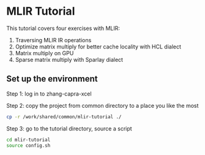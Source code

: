 # MLIR Tutorial

This tutorial covers four exercises with MLIR:
1. Traversing MLIR IR operations
2. Optimize matrix multiply for better cache locality with HCL dialect
3. Matrix multiply on GPU
4. Sparse matrix multiply with Sparlay dialect

## Set up the environment

Step 1: log in to zhang-capra-xcel

Step 2: copy the project from common directory to a place you like the most
```sh
cp -r /work/shared/common/mlir-tutorial ./
```

Step 3: go to the tutorial directory, source a script
```sh
cd mlir-tutorial
source config.sh
```
